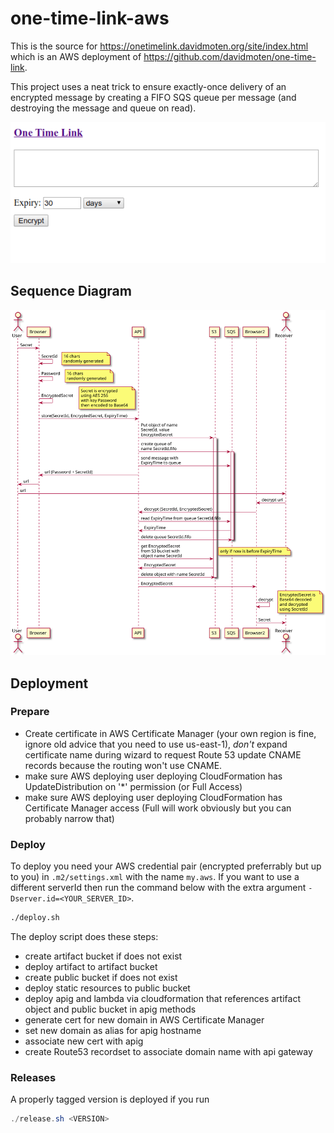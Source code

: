 # one-time-link-aws

This is the source for https://onetimelink.davidmoten.org/site/index.html which is an AWS deployment of https://github.com/davidmoten/one-time-link. 

This project uses a neat trick to ensure exactly-once delivery of an encrypted message by creating a FIFO SQS queue per message (and destroying the message and queue on read).

<img src="https://github.com/davidmoten/one-time-link/raw/master/src/docs/one-time-link.gif"/>

## Sequence Diagram

<img src="https://github.com/davidmoten/one-time-link-aws/raw/master/src/main/webapp/sequence-diagram.svg"/>

## Deployment

### Prepare

* Create certificate in AWS Certificate Manager (your own region is fine, ignore old advice that you need to use us-east-1), *don't* expand certificate name during wizard to request Route 53 update CNAME records because the routing won't use CNAME.
* make sure AWS deploying user deploying CloudFormation has UpdateDistribution on '*' permission (or Full Access)
* make sure AWS deploying user deploying CloudFormation has Certificate Manager access (Full will work obviously but you can probably narrow that)

### Deploy
To deploy you need your AWS credential pair (encrypted preferrably but up to you) in `.m2/settings.xml` with the name `my.aws`. If you want to use a different serverId then run the command below with the extra argument `-Dserver.id=<YOUR_SERVER_ID>`.

```bash
./deploy.sh
```
The deploy script does these steps:

* create artifact bucket if does not exist
* deploy artifact to artifact bucket
* create public bucket if does not exist
* deploy static resources to public bucket
* deploy apig and lambda via cloudformation that references artifact object and public bucket in apig methods
* generate cert for new domain in AWS Certificate Manager
* set new domain as alias for apig hostname
* associate new cert with apig
* create Route53 recordset to associate domain name with api gateway

### Releases
A properly tagged version is deployed if you run

```java
./release.sh <VERSION>
```
